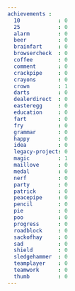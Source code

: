 ```yaml
---
achievements :
  10            : 0
  25            : 0
  alarm         : 0
  beer          : 0
  brainfart     : 0
  browsercheck  : 0
  coffee        : 0
  comment       : 0
  crackpipe     : 0
  crayons       : 0
  crown         : 1
  darts         : 0
  dealerdirect  : 0
  easteregg     : 0
  education     : 0
  fart          : 0
  fry           : 0
  grammar       : 0
  happy         : 0
  idea          : 0
  legacy-project: 0
  magic         : 1
  maillove      : 0
  medal         : 0
  nerf          : 0
  party         : 0
  patrick       : 0
  peacepipe     : 0
  pencil        : 0
  pie           : 0
  poo           : 0
  progress      : 0
  roadblock     : 0
  sackofhay     : 0
  sad           : 0
  shield        : 0
  sledgehammer  : 0
  teamplayer    : 0
  teamwork      : 0
  thumb         : 0
---
```

